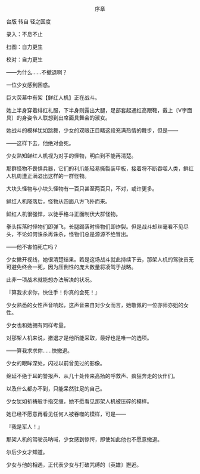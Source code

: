 <p align="center">序章</p>

台版 转自 轻之国度

录入：不息不止

扫图：自力更生

校对：自力更生     

——为什么……不撤退啊？

一位少女感到困惑。

巨大荧幕中有架【鲜红人机】正在战斗。

她上半身穿着绯红礼服，下半身则露出大腿，足部套起通红高跟鞋，戴上〔V字面具〕的身姿令人联想到出席面具舞会的淑女。

她战斗的模样犹如跳舞，少女的双眼正目睹这段充满热情的舞步，但是——

——这样下去，他绝对会死。

少女熟知鲜红人机视为对手的怪物，明白到不能再清楚。

那群怪物不畏惧兵器，它们的利爪能轻易撕裂装甲板，接着将不断吞噬人类，鲜红人机周遭正满溢出这样的一群怪物。

大块头怪物与小块头怪物有一百只甚至两百只，不对，或许更多。

鲜红人机降落后，怪物从四面八方飞扑而来。

鲜红人机很强悍，以徒手格斗正面制伏大群怪物。

拳头挥落时怪物们即弹飞，长腿踢落时怪物们即炸裂。但是战斗却丝毫看不见尽头，不论如何诛杀再诛杀，怪物们总是源源不绝冒出。

——他不害怕死亡吗？

少女撇开视线，她很清楚结果。若是这场战斗就此持续下去，那架人机的驾驶员无可避免终会一死，因为压倒性的庞大数量将凌驾于战略。

此非一项战术就能想办法解决的状况。

『算我求求你，快住手！你真的会死！』

少女熟悉的女性声音响起，这声音来自对少女而言，她敬佩的一位亦师亦姐的女性。

少女也和她拥有同样考量。

对那架人机来说，撤退才是他所能采取，最好也是唯一的选项。

——算我求求你……快撤退。

少女的眼眸深处，闪过以前曾见过的影像。

绵延不绝于耳的警报声、从几十处传来高扬的呼救声、疯狂奔走的伙伴们。

以及什么都办不到，只能呆然驻足的自己。

少女犹如祈祷般手指交缠，她不愿看见那架人机被压碎的模样。

她已经不愿意再看见任何人被吞噬的模样，可是——

『我是军人！』

那架人机的驾驶员呐喊，少女感到惊愕，即使如此他也不愿意撤退。

尔后少女才知道。

少女与他的相遇，正代表少女与打破咒缚的〔英雄〕邂逅。

